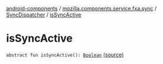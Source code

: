 [android-components](../../index.md) / [mozilla.components.service.fxa.sync](../index.md) / [SyncDispatcher](index.md) / [isSyncActive](./is-sync-active.md)

# isSyncActive

`abstract fun isSyncActive(): `[`Boolean`](https://kotlinlang.org/api/latest/jvm/stdlib/kotlin/-boolean/index.html) [(source)](https://github.com/mozilla-mobile/android-components/blob/master/components/service/firefox-accounts/src/main/java/mozilla/components/service/fxa/sync/SyncManager.kt#L61)